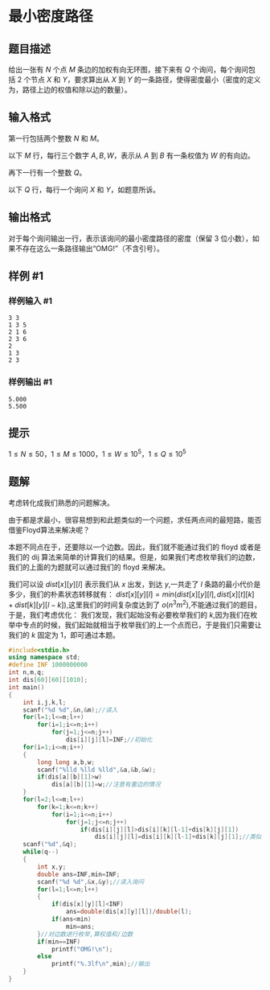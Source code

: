 # 最小密度路径

## 题目描述

给出一张有 $N$ 个点 $M$ 条边的加权有向无环图，接下来有 $Q$ 个询问，每个询问包括 $2$ 个节点 $X$ 和 $Y$，要求算出从 $X$ 到 $Y$ 的一条路径，使得密度最小（密度的定义为，路径上边的权值和除以边的数量）。

## 输入格式

第一行包括两个整数 $N$ 和 $M$。

以下 $M$ 行，每行三个数字 $A,B,W$，表示从 $A$ 到 $B$ 有一条权值为 $W$ 的有向边。

再下一行有一个整数 $Q$。

以下 $Q$ 行，每行一个询问 $X$ 和 $Y$，如题意所诉。

## 输出格式

对于每个询问输出一行，表示该询问的最小密度路径的密度（保留 $3$ 位小数），如果不存在这么一条路径输出“OMG!”（不含引号）。

## 样例 #1

### 样例输入 #1

```
3 3
1 3 5
2 1 6
2 3 6
2
1 3
2 3
```

### 样例输出 #1

```
5.000
5.500
```

## 提示

$1 \le N \le 50$，$1 \le M \le 1000$，$1\le W \le 10^5$，$1 \le Q \le 10^5$

## 题解
考虑转化成我们熟悉的问题解决。

由于都是求最小，很容易想到和此题类似的一个问题，求任两点间的最短路，能否借鉴Floyd算法来解决呢？

本题不同点在于，还要除以一个边数。因此，我们就不能通过我们的 floyd 或者是我们的 dij 算法来简单的计算我们的结果。但是，如果我们考虑枚举我们的边数，我们的上面的为题就可以通过我们的 floyd 来解决。

我们可以设 $dist[x][y][l]$ 表示我们从 $x$ 出发，到达 $y$,一共走了 $l$ 条路的最小代价是多少，我们的朴素状态转移就有：
$dist[x][y][l]=min(dist[x][y][l],dist[x][t][k]+dist[k][y][l-k])$,这里我们的时间复杂度达到了 $o(n^3m^2)$,不能通过我们的题目，于是，我们考虑优化：
我们发现，我们起始没有必要枚举我们的 $k$,因为我们在枚举中专点的时候，我们起始就相当于枚举我们的上一个点而已，于是我们只需要让我们的 $k$ 固定为 1，即可通过本题。

```cpp
#include<stdio.h>
using namespace std;
#define INF 1000000000
int n,m,q;
int dis[60][60][1010];
int main()
{
    int i,j,k,l;
    scanf("%d %d",&n,&m);//读入 
    for(l=1;l<=m;l++)
        for(i=1;i<=n;i++)
            for(j=1;j<=n;j++)
                dis[i][j][l]=INF;//初始化 
    for(i=1;i<=m;i++)
    {
        long long a,b,w;
        scanf("%lld %lld %lld",&a,&b,&w);
        if(dis[a][b][1]>w)
            dis[a][b][1]=w;//注意有重边的情况 
    }
    for(l=2;l<=m;l++)
        for(k=1;k<=n;k++)
            for(i=1;i<=n;i++)
                for(j=1;j<=n;j++)
                    if(dis[i][j][l]>dis[i][k][l-1]+dis[k][j][1])
                        dis[i][j][l]=dis[i][k][l-1]+dis[k][j][1];//类似Floyd算法的DP 
    scanf("%d",&q);
    while(q--)
    {
        int x,y;
        double ans=INF,min=INF;
        scanf("%d %d",&x,&y);//读入询问 
        for(l=1;l<=n;l++)
        {
            if(dis[x][y][l]<INF)
                ans=double(dis[x][y][l])/double(l);
            if(ans<min)
                min=ans;
        }//对边数进行枚举,算权值和/边数 
        if(min==INF)
            printf("OMG!\n");
        else
            printf("%.3lf\n",min);//输出 
    }
}
```
